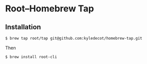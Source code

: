 # Root–Homebrew Tap

## Installation

```sh
$ brew tap root/tap git@github.com:kyledecot/homebrew-tap.git
```

Then

```sh
$ brew install root-cli
```
